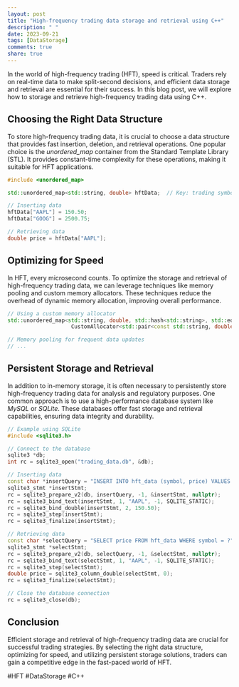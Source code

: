 ```yaml
---
layout: post
title: "High-frequency trading data storage and retrieval using C++"
description: " "
date: 2023-09-21
tags: [DataStorage]
comments: true
share: true
---
```


In the world of high-frequency trading (HFT), speed is critical. Traders rely on real-time data to make split-second decisions, and efficient data storage and retrieval are essential for their success. In this blog post, we will explore how to storage and retrieve high-frequency trading data using C++.

## Choosing the Right Data Structure
To store high-frequency trading data, it is crucial to choose a data structure that provides fast insertion, deletion, and retrieval operations. One popular choice is the *unordered_map* container from the Standard Template Library (STL). It provides constant-time complexity for these operations, making it suitable for HFT applications.

```cpp
#include <unordered_map>

std::unordered_map<std::string, double> hftData;  // Key: trading symbol, Value: trading price

// Inserting data
hftData["AAPL"] = 150.50;
hftData["GOOG"] = 2500.75;

// Retrieving data
double price = hftData["AAPL"];
```

## Optimizing for Speed
In HFT, every microsecond counts. To optimize the storage and retrieval of high-frequency trading data, we can leverage techniques like memory pooling and custom memory allocators. These techniques reduce the overhead of dynamic memory allocation, improving overall performance.

```cpp
// Using a custom memory allocator
std::unordered_map<std::string, double, std::hash<std::string>, std::equal_to<std::string>,
                    CustomAllocator<std::pair<const std::string, double>>> hftData;

// Memory pooling for frequent data updates
// ...
```

## Persistent Storage and Retrieval
In addition to in-memory storage, it is often necessary to persistently store high-frequency trading data for analysis and regulatory purposes. One common approach is to use a high-performance database system like *MySQL* or *SQLite*. These databases offer fast storage and retrieval capabilities, ensuring data integrity and durability.

```cpp
// Example using SQLite
#include <sqlite3.h>

// Connect to the database
sqlite3 *db;
int rc = sqlite3_open("trading_data.db", &db);

// Inserting data
const char *insertQuery = "INSERT INTO hft_data (symbol, price) VALUES (?, ?)";
sqlite3_stmt *insertStmt;
rc = sqlite3_prepare_v2(db, insertQuery, -1, &insertStmt, nullptr);
rc = sqlite3_bind_text(insertStmt, 1, "AAPL", -1, SQLITE_STATIC);
rc = sqlite3_bind_double(insertStmt, 2, 150.50);
rc = sqlite3_step(insertStmt);
rc = sqlite3_finalize(insertStmt);

// Retrieving data
const char *selectQuery = "SELECT price FROM hft_data WHERE symbol = ?";
sqlite3_stmt *selectStmt;
rc = sqlite3_prepare_v2(db, selectQuery, -1, &selectStmt, nullptr);
rc = sqlite3_bind_text(selectStmt, 1, "AAPL", -1, SQLITE_STATIC);
rc = sqlite3_step(selectStmt);
double price = sqlite3_column_double(selectStmt, 0);
rc = sqlite3_finalize(selectStmt);

// Close the database connection
rc = sqlite3_close(db);
```

## Conclusion
Efficient storage and retrieval of high-frequency trading data are crucial for successful trading strategies. By selecting the right data structure, optimizing for speed, and utilizing persistent storage solutions, traders can gain a competitive edge in the fast-paced world of HFT.

#HFT #DataStorage #C++